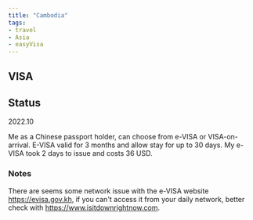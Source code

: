 ```yaml
---
title: "Cambodia"
tags: 
- travel
- Asia
- easyVisa
---
```


## VISA

## Status

2022.10

Me as a Chinese passport holder, can choose from e-VISA or VISA-on-arrival. E-VISA valid for 3 months and allow stay for up to 30 days. My e-VISA took 2 days to issue and costs 36 USD.

### Notes

There are seems some network issue with the e-VISA website https://evisa.gov.kh, if you can't access it from your daily network, better check with https://www.isitdownrightnow.com.

